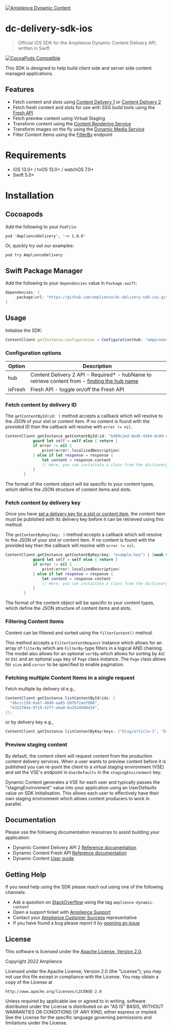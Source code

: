 [![Amplience Dynamic Content](https://github.com/amplience/dc-delivery-sdk-js/raw/master/media/header.png)](https://amplience.com/dynamic-content)

# dc-delivery-sdk-ios

> Official iOS SDK for the Amplience Dynamic Content Delivery API, written in Swift


[![CocoaPods Compatible](https://img.shields.io/cocoapods/v/AmplienceDelivery.svg)](https://img.shields.io/cocoapods/v/AmplienceDelivery.svg)

This SDK is designed to help build client side and server side content managed applications.

## Features

- Fetch content and slots using [Content Delivery 1](https://docs.amplience.net/integration/deliveryapi.html#the-content-delivery-api) or [Content Delivery 2](https://docs.amplience.net/development/contentdelivery/readme.html)
- Fetch fresh content and slots for use with SSG build tools using the [Fresh API](https://amplience.com/docs/development/freshapi/fresh-api.html)
- Fetch preview content using Virtual Staging
- Transform content using the [Content Rendering Service](https://docs.amplience.net/integration/contentrenderingservice.html#the-content-rendering-service)
- Transform images on the fly using the [Dynamic Media Service](http://playground.amplience.com/di/app/#/intro)
- Filter Content Items using the [FilterBy](https://amplience.com/docs/development/contentdelivery/filterandsort.html) endpoint


# Requirements

- iOS 13.0+ / tvOS 13.0+ / watchOS 7.0+
- Swift 5.0+

# Installation

## Cocoapods

Add the following to your `Podfile`:
```
pod 'AmplienceDelivery', '~> 1.0.0'
```

Or, quickly try out our examples:
```bash
pod try AmplienceDelivery
```

## Swift Package Manager

Add the following to your `dependencies` value in `Package.swift`:
```swift
dependencies: [
    .package(url: "https://github.com/amplience/dc-delivery-sdk-ios.git", from: "1.0.0")
]
```


## Usage

Initialise the SDK:

```js
ContentClient.getInstance.configuration = Configuration(hub: "ampproduct-doc", isFresh: false)
```



### Configuration options

| Option             | Description                                                                                                                                                                 |
| ------------------ | --------------------------------------------------------------------------------------------------------------------------------------------------------------------------- |
| hub            | Content Delivery 2 API - Required\* - hubName to retrieve content from - [finding the hub name](https://docs.amplience.net/development/contentdelivery/readme.html#hubname) |
| isFresh             | Fresh API - toggle on/off the Fresh API                                                                                                                                                                |



### Fetch content by delivery ID

The `getContentById(id: )` method accepts a callback which will resolve to the JSON of your slot or content item. If no content is found with the provided ID then the callback will resolve with `error != nil`.

```swift
ContentClient.getInstance.getContentById(id: "bd89c2ed-0ed5-4304-8c89-c0710af500e2") { [weak self] response, error in
            guard let self = self else { return }
            if error != nil {
                print(error!.localizedDescription)
            } else if let response = response {
                let content = response.content
                // Here, you can instaitate a class from the dictionary within `response.content`
            }
        }
```

The format of the content object will be specific to your content types, which define the JSON structure of content items and slots.


### Fetch content by delivery key

Once you have [set a delivery key for a slot or content item](https://docs.amplience.net/development/delivery-keys/readme.html), the content item must be published with its delivery key before it can be retrieved using this method.

The `getContentByKey(key: )` method accepts a callback which will resolve to the JSON of your slot or content item. If no content is found with the provided key then the callback will resolve with `error != nil`.

```swift
ContentClient.getInstance.getContentByKey(key: "example-key") { [weak self] response, error in
            guard let self = self else { return }
            if error != nil {
                print(error!.localizedDescription)
            } else if let response = response {
                let content = response.content
                // Here, you can instaitate a class from the dictionary within `response.content`
            }
        }
```

The format of the content object will be specific to your content types, which define the JSON structure of content items and slots.

### Filtering Content Items

Content can be filtered and sorted using the `filterContent()` method.

This method accepts a `FilterContentRequest` instance which allows for an array of `filterBy` which are `FilterBy`-type filters in a logical AND chaining. The model also allows for an optional `sortBy` which allows for sorting by `ASC` or `DSC` and an optional `page` key of `Page` class instance. The `Page` class allows for `size` and `cursor` to be specified to enable pagination.


### Fetching multiple Content Items in a single request

Fetch multiple by delivery id e.g.,

```swift
ContentClient.getInstance.listContentById(ids: [
  "d6ccc158-6ab7-48d0-aa85-d9fbf2aef000",
  "b322f84a-9719-42ff-a6a0-6e2924608d19",
]);
```

or by delivery key e.g.,

```swift
ContentClient.getInstance.listContentByKey(keys: ["blog/article-1", "blog/article-2"]);
```

### Preview staging content

By default, the content client will request content from the production content delivery services. When a user wants to preview content before it is published you can re-point the client to a virtual staging environment (VSE) and set the VSE's endpoint in `UserDefaults` in the `stagingEnvironment` key.

Dynamic Content generates a VSE for each user and typically passes the "stagingEnvironment" value into your application using an UserDefaults value on SDK Initialisation. This allows each user to effectively have their own staging environment which allows content producers to work in parallel.


## Documentation

Please use the following documentation resources to assist building your application:

- Dynamic Content Delivery API 2 [Reference documentation](https://amplience.com/docs/development/contentdelivery/readme.html)
- Dynamic Content Fresh API [Reference documentation](https://amplience.com/docs/development/contentdelivery/filterapiintro.html)
- Dynamic Content [User guide](https://docs.amplience.net/)

## Getting Help

If you need help using the SDK please reach out using one of the following channels:

- Ask a question on [StackOverflow](https://stackoverflow.com/) using the tag `amplience-dynamic-content`
- Open a support ticket with [Amplience Support](https://support.amplience.com/)
- Contact your [Amplience Customer Success](https://amplience.com/customer-success) representative
- If you have found a bug please report it by [opening an issue](https://github.com/amplience/dc-delivery-sdk-js/issues/new)

## License

This software is licensed under the [Apache License, Version 2.0](http://www.apache.org/licenses/LICENSE-2.0),

Copyright 2022 Amplience

Licensed under the Apache License, Version 2.0 (the "License");
you may not use this file except in compliance with the License.
You may obtain a copy of the License at

    http://www.apache.org/licenses/LICENSE-2.0

Unless required by applicable law or agreed to in writing, software
distributed under the License is distributed on an "AS IS" BASIS,
WITHOUT WARRANTIES OR CONDITIONS OF ANY KIND, either express or implied.
See the License for the specific language governing permissions and
limitations under the License.
